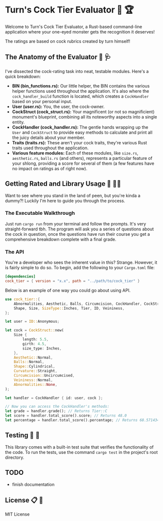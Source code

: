 # Turn's Cock Tier Evaluator :chicken: :trophy:

Welcome to Turn's Cock Tier Evaluator, a Rust-based command-line application where your one-eyed monster gets the recognition it deserves!

The ratings are based on cock rubrics created by turn himself! 

## The Anatomy of the Evaluator :eggplant: :stethoscope:

I've dissected the cock-rating task into neat, testable modules. Here's a quick breakdown:

- **BIN (bin_functions.rs):** Our little helper, the BIN contains the various helper functions used throughout the application. It's also where the `cock_handler_build` function is located, which creates a `CockHandler` based on your personal input.
- **User (user.rs):** You, the user, the cock-owner.
- **CockStruct (cock_struct.rs):** Your magnificent (or not so magnificient) monument's blueprint, combining all its noteworthy aspects into a single entity.
- **CockHandler (cock_handler.rs):** The gentle hands wrapping up the `User` and `CockStruct` to provide easy methods to calculate and print all the juicy details about your member.
- **Traits (traits.rs):** These aren't your cock traits, they're various Rust traits used throughout the application.
- **Various feature modules:** Each of these modules, like `size.rs`, `aesthetic.rs`, `balls.rs` (and others), represents a particular feature of your shlong, providing a score for several of them (a few features have no impact on ratings as of right now).

## Getting Rated and Library Usage :open_book: :male_detective:

Want to see where you stand in the land of peen, but you're kinda a dummy?! Luckily I'm here to guide you through the process.

### The Executable Walkthrough

Just run `cargo run` from your terminal and follow the prompts. It's very straight-forward tbh. The program will ask you a series of questions about the cock in question, once the questions have run their course you get a comprehensive breakdown complete with a final grade.

### The API

You're a developer who sees the inherent value in this? Strange. However, it is fairly simple to do so. To begin, add the following to your `Cargo.toml` file:

```toml
[dependencies]
cock_tier = { version = "x.x", path = "../path/to/cock_tier" }
```

Below is an example of one way you could go about using API.

```rust
use cock_tier::{
    Abnormalities, Aesthetic, Balls, Circumcision, CockHandler, CockStruct, Curvature,
    Shape, Size, SizeType::Inches, Tier, ID, Veininess,
};

let user = ID::Anonymous;

let cock = CockStruct::new(
    Size {
        length: 5.5,
        girth: 4.5,
        size_type: Inches,
    },
    Aesthetic::Normal,
    Balls::Normal,
    Shape::Cylindrical,
    Curvature::Straight,
    Circumcision::Uncircumcised,
    Veininess::Normal,
    Abnormalities::None,
);

let handler = CockHandler { id: user, cock };

// Now you can access the CockHandler's methods:
let grade = handler.grade(); // Returns Tier::C
let score = handler.total_score().score; // Returns 48.0
let percentage = handler.total_score().percentage; // Returns 68.571434
```

## Testing :petri_dish: :test_tube:

This library comes with a built-in test suite that verifies the functionality of the code. To run the tests, use the command `cargo test` in the project's root directory.

## TODO

- finish documentation

## License :clipboard: :briefcase:

MIT License
